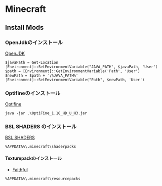 # Minecraft

## Install Mods

### OpenJdkのインストール
[OpenJDK](https://jdk.java.net/)

```
$javaPath = Get-Location
[Environment]::SetEnvironmentVariable("JAVA_PATH", $javaPath, 'User')
$path = [Environment]::GetEnvironmentVariable('Path', 'User')
$newPath = $path + ';%JAVA_PATH%'
[Environment]::SetEnvironmentVariable("Path", $newPath, 'User')
```

### Optifineのインストール
[Optifine](https://optifine.net/downloads)

```
java -jar .\OptiFine_1.18_HD_U_H3.jar
```

### BSL SHADERS のインストール
[BSL SHADERS](https://bitslablab.com/bslshaders/)

```
%APPDATA%\.minecraft\shaderpacks
```

#### Texturepackのインストール
- [Faithful](https://resourcepack.net/faithful-32x32-resource-pack/)
```
%APPDATA%\.minecraft\resourcepacks
```